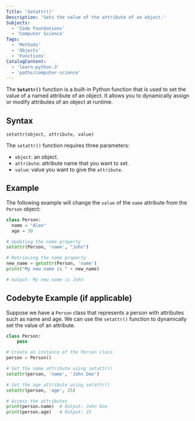 ```yaml
---
Title: 'Setattr()'
Description: 'Sets the value of the attribute of an object.'
Subjects:
  - 'Code Foundations'
  - 'Computer Science'
Tags:
  - 'Methods'
  - 'Objects'
  - 'Functions'
CatalogContent:
  - 'learn-python-3'
  - 'paths/computer-science'
---
```


The **`Setattr()`** function is a built-in Python function that is used to set the value of a named attribute of an object. It allows you to dynamically assign or modify attributes of an object at runtime.

## Syntax

```pseudo
setattr(object, attribute, value)
```

The `setattr()` function requires three parameters:

- `object`: an object.
- `attribute`: attribute name that you want to set.
- `value`: value you want to give the `attribute`.

## Example

The following example will change the `value` of the `name` attribute from the `Person` object:

```py
class Person:
  name = "Alex"
  age = 30

# Updating the name property
setattr(Person, 'name', "John")

# Retrieving the name property
new_name = getattr(Person, 'name')
print("My new name is " + new_name)

# output: My new name is John
```
## Codebyte Example (if applicable)

Suppose we have a `Person` class that represents a person with attributes such as name and age. We can use the `setattr()` function to dynamically set the value of an attribute.

```py
class Person:
    pass

# Create an instance of the Person class
person = Person()

# Set the name attribute using setattr()
setattr(person, 'name', 'John Doe')

# Set the age attribute using setattr()
setattr(person, 'age', 25)

# Access the attributes
print(person.name)  # Output: John Doe
print(person.age)   # Output: 25
```